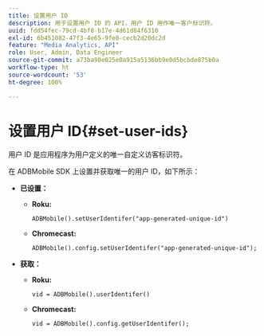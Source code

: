 ```yaml
---
title: 设置用户 ID
description: 用于设置用户 ID 的 API，用户 ID 用作唯一客户标识符。
uuid: fdd54fec-79cd-4bf8-b17e-4d61d84f6310
exl-id: 6b451082-47f3-4e65-9fe0-cecb2d20dc2d
feature: "Media Analytics, API"
role: User, Admin, Data Engineer
source-git-commit: a73ba98e025e0a915a5136bb9e0d5bcbde875b0a
workflow-type: ht
source-wordcount: '53'
ht-degree: 100%

---
```


# 设置用户 ID{#set-user-ids}

用户 ID 是应用程序为用户定义的唯一自定义访客标识符。

在 ADBMobile SDK 上设置并获取唯一的用户 ID，如下所示：

* **已设置：**

   * **Roku:**

      ```
      ADBMobile().setUserIdentifer("app-generated-unique-id")
      ```

   * **Chromecast:**

      ```
      ADBMobile().config.setUserIdentifer("app-generated-unique-id");
      ```

* **获取：**

   * **Roku:**

      ```
      vid = ADBMobile().userIdentifer()
      ```

   * **Chromecast:**

      ```
      vid = ADBMobile().config.getUserIdentifer();
      ```
